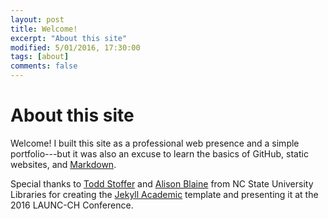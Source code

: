 ```yaml
---
layout: post
title: Welcome!
excerpt: "About this site"
modified: 5/01/2016, 17:30:00
tags: [about]
comments: false
---
```


# About this site

Welcome! I built this site as a professional web presence and a simple portfolio---but it was also an excuse to learn the basics of GitHub, static websites, and [Markdown][df1].   

Special thanks to [Todd Stoffer][stoffer] and [Alison Blaine][blaine] from NC State University Libraries for creating the [Jekyll Academic][jekyllncsu] template and presenting it at the 2016 LAUNC-CH Conference.

   [df1]: <http://daringfireball.net/projects/markdown/>
   [jekyllncsu]: <https://github.com/NCSU-Libraries/jekyll-academic>
   [blaine]: <https://www.lib.ncsu.edu/staff/ablaine>
   [stoffer]: <https://www.lib.ncsu.edu/staff/tdstoffe>
